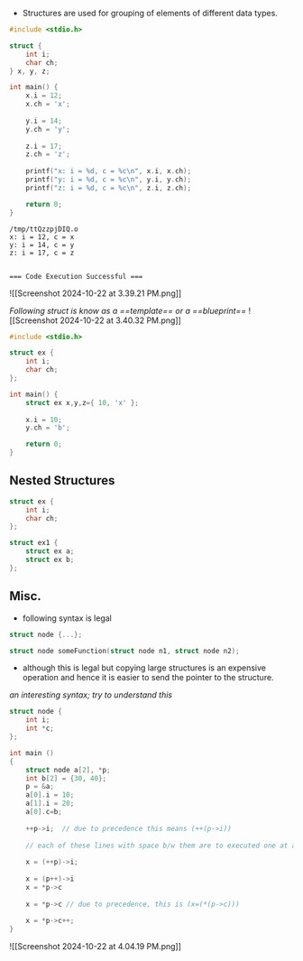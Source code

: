 - Structures are used for grouping of elements of different data types.
```c
#include <stdio.h>

struct {
    int i;
    char ch;
} x, y, z;

int main() {
    x.i = 12;
    x.ch = 'x';
    
    y.i = 14;
    y.ch = 'y';
    
    z.i = 17;
    z.ch = 'z';
    
    printf("x: i = %d, c = %c\n", x.i, x.ch);
    printf("y: i = %d, c = %c\n", y.i, y.ch);
    printf("z: i = %d, c = %c\n", z.i, z.ch);

    return 0;
}
```

```output
/tmp/ttQzzpjDIQ.o
x: i = 12, c = x
y: i = 14, c = y
z: i = 17, c = z


=== Code Execution Successful ===
```

![[Screenshot 2024-10-22 at 3.39.21 PM.png]]


_Following struct is know as a ==template== or a ==blueprint==_
![[Screenshot 2024-10-22 at 3.40.32 PM.png]]

```c
#include <stdio.h>

struct ex {
    int i;
    char ch;
};

int main() {
    struct ex x,y,z={ 10, 'x' };
    
    x.i = 10;
    y.ch = 'b';

    return 0;
}
```

## Nested Structures
```c
struct ex {
    int i;
    char ch;
};

struct ex1 {
    struct ex a;
    struct ex b;
};
```


## Misc.

- following syntax is legal
```c
struct node {...};

struct node someFunction(struct node n1, struct node n2);
```
- although this is legal but copying large structures is an expensive operation and hence it is easier to send the pointer to the structure.

_an interesting syntax; try to understand this_
```c
struct node {
	int i;
	int *c;
};

int main ()
{
	struct node a[2], *p;
	int b[2] = {30, 40};
	p = &a;
	a[0].i = 10;
	a[1].i = 20;
	a[0].c=b;
	
	++p->i;  // due to precedence this means (++(p->i))
	
	// each of these lines with space b/w them are to executed one at a time and comment the rest while doing this
	
	x = (++p)->i;
	
	x = (p++)->i
	x = *p->c
	
	x = *p->c // due to precedence, this is (x=(*(p->c)))
	
	x = *p->c++;
}
```

![[Screenshot 2024-10-22 at 4.04.19 PM.png]]